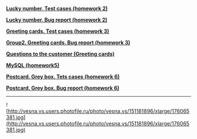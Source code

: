 **[Lucky number. Test cases (homework 2)](https://docs.google.com/spreadsheet/ccc?key=0AlTkU0p2XG0OdFBhSVNqQ2JpQlg4TnlsNktCNGY2bUE#gid=0)**


**[Lucky number. Bug report (homework 2)](https://docs.google.com/spreadsheet/ccc?key=0AlTkU0p2XG0OdFFJenU2SG55dlhSd3pIMlkwRFBacVE#gid=0)**


**[Greeting cards. Test cases (homework 3)](https://docs.google.com/spreadsheet/ccc?key=0AlTkU0p2XG0OdFJVUWVKQV9YNGk4MHRjZUU4NkxKNkE#gid=0)**


**[Group2. Greeting cards. Bug report (homework 3)](https://docs.google.com/spreadsheet/ccc?key=0ArOs58O1S_A2dFNhbmw0T1VZckJoMGU4dlFCTDkyUWc#gid=0)**


**[Questions to the customer (Greeting cards)](https://docs.google.com/document/d/1ptIWu26TZ9E9zS-p_j5iWeQC9M6Gs-tkmHiIniYzosA/edit)**

**[MySQL (homework5)](https://docs.google.com/folder/d/0B0ZafnPjXYbMb2ZZd0xEb0J0VUE/edit?docId=1OQL3HqcfgT3tORzfzteB9_pr5a9sqBLUBJ3l8dsDKjY)**

**[Postcard. Grey box. Tets cases (homework 6)](https://docs.google.com/spreadsheet/ccc?key=0AlTkU0p2XG0OdFJVUWVKQV9YNGk4MHRjZUU4NkxKNkE#gid=1)**

**[Postcard. Grey box. Bug report (homework 6)](https://docs.google.com/spreadsheet/ccc?key=0AlTkU0p2XG0OdFpEeGpXcmdfMnBVQUVaZ1FydUp5ekE#gid=0)**

---



![http://vesna.vs.users.photofile.ru/photo/vesna.vs/151181896/xlarge/176065381.jpg](http://vesna.vs.users.photofile.ru/photo/vesna.vs/151181896/xlarge/176065381.jpg)